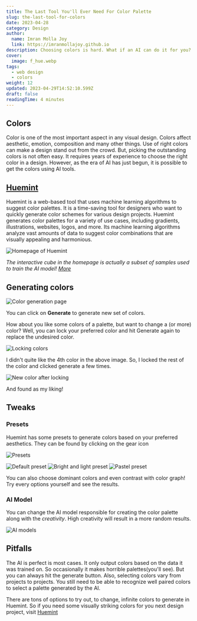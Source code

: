 ```yaml
---
title: The Last Tool You'll Ever Need For Color Palette
slug: the-last-tool-for-colors
date: 2023-04-28
category: Design
author:
  name: Imran Molla Joy
  link: https://imranmollajoy.github.io
description: Choosing colors is hard. What if an AI can do it for you? Let's explore the possibilities.
cover:
  image: f_hue.webp
tags:
  - web design
  - colors
weight: 12
updated: 2023-04-29T14:52:10.599Z
draft: false
readingTime: 4 minutes
---
```


## Colors

Color is one of the most important aspect in any visual design. Colors affect aesthetic, emotion, composition and many other things. Use of right colors can make a design stand out from the crowd. But, picking the outstanding colors is not often easy. It requires years of experience to choose the right color in a design. However, as the era of AI has just begun, it is possible to get the colors using AI tools.

## [Huemint](https://huemint.com)

Huemint is a web-based tool that uses machine learning algorithms to suggest color palettes. It is a time-saving tool for designers who want to quickly generate color schemes for various design projects. Huemint generates color palettes for a variety of use cases, including gradients, illustrations, websites, logos, and more. Its machine learning algorithms analyze vast amounts of data to suggest color combinations that are visually appealing and harmonious.

![Homepage of Huemint](./huemint_homepage.webp)

_The interactive cube in the homepage is actually a subset of samples used to train the AI model! [More](https://huemint.com/about/#:~:text=subset%20of%20the-,samples,-plotted%20in%20CIE)_

## Generating colors

![Color generation page](./magazine_colors.webp)

You can click on **Generate** to generate new set of colors.

How about you like some colors of a palette, but want to change a (or more) color? Well, you can lock your preferred color and hit Generate again to replace the undesired color.

![Locking colors](./lock_colors.webp)

I didn't quite like the 4th color in the above image. So, I locked the rest of the color and clicked generate a few times.

![New color after locking](./picked_color_after_lock.webp)

And found as my liking!

## Tweaks

### Presets

Huemint has some presets to generate colors based on your preferred aesthetics. They can be found by clicking on the gear icon

![Presets](./preset_options.webp)

<div class="flex gap-4 flex-col lg:flex-row">

![Default preset](./preset_default.webp)
![Bright and light preset](./preset_bright.webp)
![Pastel preset](./preset_pastel.webp)

</div>

You can also choose dominant colors and even contrast with color graph! Try every options yourself and see the results.

### AI Model

You can change the AI model responsible for creating the color palette along with the _creativity_. High creativity will result in a more random results.

![AI models](./generation_option.webp)

## Pitfalls

The AI is perfect is most cases. It only output colors based on the data it was trained on. So occasionally it makes horrible palettes(you'll see). But you can always hit the generate button. Also, selecting colors vary from projects to projects. You still need to be able to recognize well paired colors to select a palette generated by the AI.

There are tons of options to try out, to change, infinite colors to generate in Huemint. So if you need some visually striking colors for you next design project, visit [Huemint](https://huemint.com)
